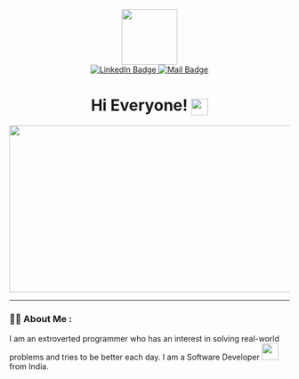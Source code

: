 
<div id="header" align="center">
  <img src="https://media.giphy.com/media/M9gbBd9nbDrOTu1Mqx/giphy.gif" width="100"/>
</div>
<div id="badges" align="center">
  <a href="[your-linkedin-UR](https://github.com/praveengupta1701)L">
    <img src="https://img.shields.io/badge/LinkedIn-blue?style=for-the-badge&logo=linkedin&logoColor=white" alt="LinkedIn Badge"/>
  </a>
  <a href="mailto:praveengupta.17jan@gmail.com">
    <img src="https://img.shields.io/badge/Mail-red?style=for-the-badge&logo=Mail&logoColor=white" alt="Mail Badge"/>
  </a>
</div>
<div id="header" align="center">
<img src="https://komarev.com/ghpvc/?username=praveengupta1701&style=flat-square&color=blue" align="center" alt=""/> 
 </div >
 <div id="header" align="center">
<h1>
  Hi Everyone!
  <img src="https://media.giphy.com/media/hvRJCLFzcasrR4ia7z/giphy.gif" width="30px" align="center"/>
</h1>
</div?
<div align="center">
  <img src="https://media.giphy.com/media/dWesBcTLavkZuG35MI/giphy.gif" width="600" height="300"/>
</div>
                                                                                                                   
---

### :man_technologist: About Me :  
I am an extroverted programmer who has an interest in solving real-world problems and tries to be better each day.
I am a Software Developer <img src="https://media.giphy.com/media/WUlplcMpOCEmTGBtBW/giphy.gif" width="30"> from India.
